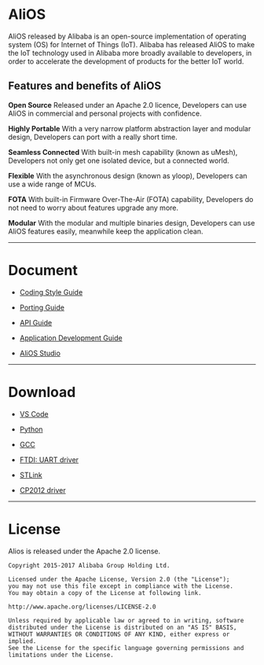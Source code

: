 # AliOS

AliOS released by Alibaba is an open-source implementation of operating system (OS) for Internet of Things (IoT). Alibaba has released AliOS to make the IoT technology used in Alibaba more broadly available to developers, in order to accelerate the development of products for the better IoT world.

## Features and benefits of AliOS

**Open Source**
Released under an Apache 2.0 licence, Developers can use AliOS in commercial and personal projects with confidence.

**Highly Portable**
With a very narrow platform abstraction layer and modular design, Developers can port with a really short time.

**Seamless Connected**
With built-in mesh capability (known as uMesh), Developers not only get one isolated device, but a connected world.

**Flexible**
With the asynchronous design (known as yloop), Developers can use a wide range of MCUs.

**FOTA**
With built-in Firmware Over-The-Air (FOTA) capability, Developers do not need to worry about features upgrade any more.

**Modular**
With the modular and multiple binaries design, Developers can use AliOS features easily, meanwhile keep the application clean.

------

# Document

  * [Coding Style Guide](https://github.com/alibaba/AliOS/wiki/AliOS-Coding-Style-Guide)

  * [Porting Guide](https://github.com/alibaba/AliOS/wiki/AliOS-Porting-Guide)

  * [API Guide](https://github.com/alibaba/AliOS/wiki/AliOS-API-Guide)

  * [Application Development Guide](https://github.com/alibaba/AliOS/wiki/AliOS-APP-DEV-Guide)

  * [AliOS Studio](https://github.com/alibaba/AliOS/wiki/AliOS-Studio)

------

# Download

  * [VS Code](https://code.visualstudio.com)

  * [Python](https://www.python.org/downloads/)

  * [GCC](https://launchpad.net/gcc-arm-embedded/+download)

  * [FTDI: UART driver](http://www.ftdichip.com/Drivers/D2XX.htm)

  * [STLink](http://www.st.com/content/st_com/en/products/development-tools/hardware-development-tools/development-tool-hardware-for-mcus/debug-hardware-for-mcus/debug-hardware-for-stm32-mcus/st-link-v2.html)

  * [CP2012 driver](https://www.silabs.com/products/development-tools/software/usb-to-uart-bridge-vcp-drivers)

------

# License

  Alios is released under the Apache 2.0 license.

    Copyright 2015-2017 Alibaba Group Holding Ltd.

    Licensed under the Apache License, Version 2.0 (the "License");
    you may not use this file except in compliance with the License.
    You may obtain a copy of the License at following link.

    http://www.apache.org/licenses/LICENSE-2.0

    Unless required by applicable law or agreed to in writing, software
    distributed under the License is distributed on an "AS IS" BASIS,
    WITHOUT WARRANTIES OR CONDITIONS OF ANY KIND, either express or implied.
    See the License for the specific language governing permissions and
    limitations under the License.
